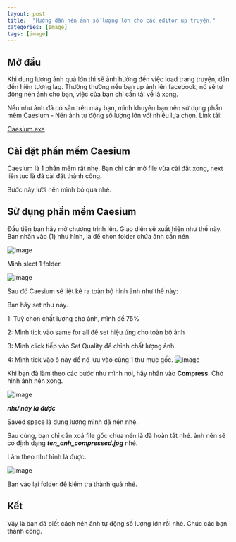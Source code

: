 ```yaml
---
layout: post
title:  "Hướng dẫn nén ảnh số lượng lớn cho các editor up truyện."
categories: [Image]
tags: [image]
---
```


## Mở đầu

Khi dung lượng ảnh quá lớn thì sẽ ảnh hưởng đến việc load trang truyện, dẫn đến hiện tượng lag. Thường thường nếu bạn up ảnh lên facebook, nó sẽ tự động nén ảnh cho bạn, việc của bạn chỉ cần tải về là xong.

Nếu như ảnh đã có sẵn trên máy bạn, mình khuyên bạn nên sử dụng phần mềm Caesium - Nén ảnh tự động số lượng lớn với nhiều lựa chọn. Link tải:

[Caesium.exe](https://v90.x8top.net/tmp082020/cf/soft/2013/12/ba/5/caesium_170.exe)

## Cài đặt phần mềm Caesium

Caesium là 1 phần mềm rất nhẹ. Bạn chỉ cần mở file vừa cài đặt xong, next liên tục là đã cài đặt thành công.

Bước này lười nên mình bỏ qua nhé.

## Sử dụng phần mềm Caesium

Đầu tiên bạn hãy mở chương trình lên. Giao diện sẽ xuất hiện như thế này.
Bạn nhấn vào (1) như hình, là để chọn folder chứa ảnh cần nén.

![Image](https://i.ibb.co/JdXWGPg/Untitled.png)

Mình slect 1 folder.

![image](https://i.ibb.co/9279cyt/image.png)

Sau đó Caesium sẽ liệt kê ra toàn bộ hình ảnh như thế này:

Bạn hãy set như này.

1: Tuỳ chọn chất lượng cho ảnh, mình để 75%

2: Mình tick vào same for all để set hiệu ứng cho toàn bộ ảnh

3: Mình click tiếp vào Set Quality để chỉnh chất lượng ảnh.

4: Mình tick vào ô này để nó lưu vào cùng 1 thư mục gốc.
![image](https://i.ibb.co/mSzMC4K/Untitled.png)

Khi bạn đã làm theo các bước như mình nói, hãy nhấn vào ****Compress****. Chờ hình ảnh nén xong.

![image](https://i.ibb.co/YjJxyjV/image.png)

___như này là được___

Saved space là dung lượng mình đã nén nhé.

Sau cùng, bạn chỉ cần xoá file gốc chưa nén là đã hoàn tất nhé. ảnh nén sẽ có định dạng ___ten_anh_compressed.jpg___ nhé.

Làm theo như hình là được.

![image](https://i.ibb.co/vLbfb4t/image.png)

Bạn vào lại folder để kiểm tra thành quả nhé.
## Kết

Vậy là bạn đã biết cách nén ảnh tự động số lượng lớn rồi nhé. Chúc các bạn thành công. 